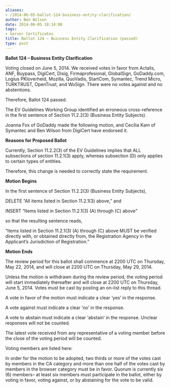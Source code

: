 ```yaml
---
aliases:
- /2014-06-05-ballot-124-business-entity-clarification/
author: Ben Wilson
date: 2014-06-05 18:14:08
tags:
- Server Certificates
title: Ballot 124 – Business Entity Clarification (passed)
type: post
---
```


**Ballot 124 – Business Entity Clarification**

Voting closed on June 5, 2014. We received votes in favor from Actalis, ANF, Buypass, DigiCert, Disig, Firmaprofesional, GlobalSign, GoDaddy.com, Logius PKIoverheid, Mozilla, QuoVadis, StartCom, Symantec, Trend Micro, TURKTRUST, OpenTrust, and WoSign. There were no votes against and no abstentions.

Therefore, Ballot 124 passed.

The EV Guidelines Working Group identified an erroneous cross-reference in the first sentence of Section 11.2.2(3) (Business Entity Subjects).

Joanna Fox of GoDaddy made the following motion, and Cecilia Kam of Symantec and Ben Wilson from DigiCert have endorsed it.

**Reasons for Proposed Ballot**

Currently, Section 11.2.2(3) of the EV Guidelines implies that ALL subsections of section 11.2.1(3) apply, whereas subsection (D) only applies to certain types of entities.

Therefore, this change is needed to correctly state the requirement.

**Motion Begins**

In the first sentence of Section 11.2.2(3) (Business Entity Subjects),

DELETE “All items listed in Section 11.2.1(3) above,” and

INSERT “Items listed in Section 11.2.1(3) (A) through (C) above”

so that the resulting sentence reads,

“Items listed in Section 11.2.1(3) (A) through (C) above MUST be verified directly with, or obtained directly from, the Registration Agency in the Applicant’s Jurisdiction of Registration.”

**Motion Ends**

The review period for this ballot shall commence at 2200 UTC on Thursday, May 22, 2014, and will close at 2200 UTC on Thursday, May 29, 2014.

Unless the motion is withdrawn during the review period, the voting period will start immediately thereafter and will close at 2200 UTC on Thursday, June 5, 2014. Votes must be cast by posting an on-list reply to this thread.

A vote in favor of the motion must indicate a clear ‘yes’ in the response.

A vote against must indicate a clear ‘no’ in the response.

A vote to abstain must indicate a clear ‘abstain’ in the response. Unclear responses will not be counted.

The latest vote received from any representative of a voting member before the close of the voting period will be counted.

Voting members are listed here:

In order for the motion to be adopted, two thirds or more of the votes cast by members in the CA category and more than one half of the votes cast by members in the browser category must be in favor. Quorum is currently six (6) members– at least six members must participate in the ballot, either by voting in favor, voting against, or by abstaining for the vote to be valid.